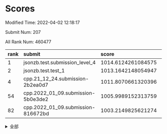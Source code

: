 # Scores

Modified Time: 2022-04-02 12:18:17

Submit Num: 207

All Rank Num: 460477

| rank |               submit               |       score        |       sigma        | pk_num |
| :--- | :--------------------------------- | :----------------- | :----------------- | :----- |
| 1    | jsonzb.test.submission_level_4     | 1014.6124261084575 | 0.830293247583606  | 8898   |
| 2    | jsonzb.test.test_1                 | 1013.1642148054947 | 0.7842631757195708 | 8905   |
| 4    | cpp.21_12_24.submission-2b2ea0d7   | 1011.8070661320396 | 0.7770733812239095 | 8897   |
| 54   | cpp.2022_01_09.submission-5b0e3de2 | 1005.9989152313759 | 0.738991137873996  | 8901   |
| 82   | cpp.2022_01_09.submission-816672bd | 1003.2149825621274 | 0.723594409662146  | 8897   |


<details>
<summary>全部</summary>

| rank |                 submit                 |       score        |       sigma        | pk_num |
| :--- | :------------------------------------- | :----------------- | :----------------- | :----- |
| 1    | jsonzb.test.submission_level_4         | 1014.6124261084575 | 0.830293247583606  | 8898   |
| 2    | jsonzb.test.test_1                     | 1013.1642148054947 | 0.7842631757195708 | 8905   |
| 3    | gobigger.level_3.submission_level_3_31 | 1011.893699146764  | 0.77097750566218   | 8897   |
| 4    | cpp.21_12_24.submission-2b2ea0d7       | 1011.8070661320396 | 0.7770733812239095 | 8897   |
| 5    | gobigger.level_3.submission_level_3_16 | 1011.5133737737237 | 0.7790816198213714 | 8897   |
| 6    | gobigger.level_3.submission_level_3_4  | 1011.1718518453716 | 0.7531536325515538 | 8901   |
| 7    | gobigger.level_3.submission_level_3_5  | 1011.0586398436106 | 0.764354185452428  | 8899   |
| 8    | gobigger.level_3.submission_level_3_37 | 1011.0483639257261 | 0.7791433892799576 | 8897   |
| 9    | gobigger.level_3.submission_level_3_15 | 1010.9779897757073 | 0.7743261770064099 | 8899   |
| 10   | gobigger.level_3.submission_level_3_48 | 1010.8147547998107 | 0.7615145614381105 | 8896   |
| 11   | gobigger.level_3.submission_level_3_47 | 1010.8105404717782 | 0.7519477940530573 | 8897   |
| 12   | gobigger.level_3.submission_level_3_24 | 1010.7826579048733 | 0.7605804909525341 | 8897   |
| 13   | gobigger.level_3.submission_level_3_19 | 1010.6315872254173 | 0.7651927949302753 | 8898   |
| 14   | gobigger.level_3.submission_level_3_35 | 1010.5264840134876 | 0.7619165535755786 | 8896   |
| 15   | gobigger.level_3.submission_level_3_39 | 1010.4486549633802 | 0.7658434128652081 | 8893   |
| 16   | gobigger.level_3.submission_level_3_12 | 1010.3232331895724 | 0.7612174312570841 | 8898   |
| 17   | gobigger.level_3.submission_level_3_20 | 1010.2871786570965 | 0.7591565046294843 | 8895   |
| 18   | gobigger.level_3.submission_level_3_25 | 1010.2754294200049 | 0.7676364516011117 | 8898   |
| 19   | gobigger.level_3.submission_level_3_9  | 1010.2690169377406 | 0.8089249655503099 | 8898   |
| 20   | gobigger.level_3.submission_level_3_41 | 1010.2511020200805 | 0.7527303941363865 | 8895   |
| 21   | gobigger.level_3.submission_level_3_45 | 1010.2302754895676 | 0.7351186326923345 | 8899   |
| 22   | gobigger.level_3.submission_level_3_23 | 1010.1854064847448 | 0.7804184252614055 | 8901   |
| 23   | gobigger.level_3.submission_level_3_7  | 1010.1463198348149 | 0.7502860492091022 | 8901   |
| 24   | gobigger.level_3.submission_level_3_27 | 1009.9516826133398 | 0.7489762974288643 | 8896   |
| 25   | gobigger.level_3.submission_level_3_28 | 1009.9412328822484 | 0.7555962535711499 | 8898   |
| 26   | gobigger.level_3.submission_level_3_30 | 1009.8515945770777 | 0.7546283752678402 | 8903   |
| 27   | gobigger.level_3.submission_level_3_2  | 1009.8319578732314 | 0.7624768446652626 | 8899   |
| 28   | gobigger.level_3.submission_level_3_33 | 1009.82935781005   | 0.740515623984298  | 8900   |
| 29   | gobigger.level_3.submission_level_3_42 | 1009.8101013742122 | 0.7702227334800136 | 8900   |
| 30   | gobigger.level_3.submission_level_3_8  | 1009.8024956200445 | 0.7412229299375397 | 8899   |
| 31   | gobigger.level_3.submission_level_3_13 | 1009.7865979476389 | 0.7442361385887194 | 8898   |
| 32   | gobigger.level_3.submission_level_3_26 | 1009.7319190562954 | 0.7676633408747542 | 8898   |
| 33   | gobigger.level_3.submission_level_3_22 | 1009.7298188021754 | 0.7406332660115351 | 8903   |
| 34   | gobigger.level_3.submission_level_3_10 | 1009.7217759187225 | 0.7433542806506566 | 8897   |
| 35   | gobigger.level_3.submission_level_3_29 | 1009.6692131540381 | 0.7453389798277268 | 8898   |
| 36   | gobigger.level_3.submission_level_3_44 | 1009.6669319362837 | 0.7531623076932947 | 8900   |
| 37   | gobigger.level_3.submission_level_3_6  | 1009.5495627382812 | 0.7416153749521646 | 8893   |
| 38   | gobigger.level_3.submission_level_3_43 | 1009.5319928526114 | 0.7816453552016838 | 8897   |
| 39   | gobigger.level_3.submission_level_3_1  | 1009.511023192718  | 0.7618061093374006 | 8894   |
| 40   | gobigger.level_3.submission_level_3_38 | 1009.5105913141459 | 0.7545740063198434 | 8901   |
| 41   | gobigger.level_3.submission_level_3_11 | 1009.3311712403568 | 0.739017536493564  | 8900   |
| 42   | gobigger.level_3.submission_level_3_34 | 1009.3311103873212 | 0.7576291919029217 | 8901   |
| 43   | gobigger.level_3.submission_level_3_14 | 1009.2455889218976 | 0.7434552819997342 | 8900   |
| 44   | gobigger.level_3.submission_level_3_32 | 1009.2405581074047 | 0.7443987404422063 | 8900   |
| 45   | gobigger.level_3.submission_level_3_18 | 1009.130189215604  | 0.7744731068496804 | 8894   |
| 46   | gobigger.level_3.submission_level_3_17 | 1009.1260849731021 | 0.7690749268259489 | 8898   |
| 47   | gobigger.level_3.submission_level_3_3  | 1009.0549194508856 | 0.7614472755072054 | 8896   |
| 48   | gobigger.level_3.submission_level_3_49 | 1009.0324882517363 | 0.742534043508836  | 8903   |
| 49   | gobigger.level_3.submission_level_3_40 | 1008.9852683777738 | 0.7336915641693025 | 8899   |
| 50   | gobigger.level_3.submission_level_3_0  | 1008.9482142901034 | 0.7627412850300797 | 8901   |
| 51   | gobigger.level_3.submission_level_3_21 | 1008.912709773567  | 0.7433678669123602 | 8901   |
| 52   | gobigger.level_3.submission_level_3_46 | 1008.7475525504752 | 0.7470231712964855 | 8900   |
| 53   | gobigger.level_3.submission_level_3_36 | 1008.356550538692  | 0.7701927188921599 | 8898   |
| 54   | cpp.2022_01_09.submission-5b0e3de2     | 1005.9989152313759 | 0.738991137873996  | 8901   |
| 55   | gobigger.level_1.submission_level_1_20 | 1004.7236506849019 | 0.7229997142126501 | 8899   |
| 56   | gobigger.level_1.submission_level_1_36 | 1004.4873849784709 | 0.7096007595077007 | 8898   |
| 57   | gobigger.level_1.submission_level_1_35 | 1004.4604820384558 | 0.7155445212018483 | 8900   |
| 58   | gobigger.level_1.submission_level_1_47 | 1004.4479462475758 | 0.7110610493187088 | 8898   |
| 59   | gobigger.level_1.submission_level_1_11 | 1004.4401329539569 | 0.7149250400395761 | 8899   |
| 60   | gobigger.level_1.submission_level_1_1  | 1004.4383420618175 | 0.6977006031636614 | 8902   |
| 61   | gobigger.level_1.submission_level_1_9  | 1004.3059149568902 | 0.730104549716196  | 8896   |
| 62   | gobigger.level_1.submission_level_1_17 | 1004.2250350482948 | 0.7135413101463672 | 8898   |
| 63   | gobigger.level_1.submission_level_1_2  | 1004.2227477297902 | 0.7133827037488971 | 8903   |
| 64   | gobigger.level_1.submission_level_1_49 | 1004.1317120073143 | 0.7178507317683213 | 8903   |
| 65   | gobigger.level_1.submission_level_1_0  | 1004.0925883578867 | 0.7180307008524839 | 8899   |
| 66   | gobigger.level_1.submission_level_1_10 | 1004.0113258130893 | 0.7142010255870338 | 8898   |
| 67   | gobigger.level_1.submission_level_1_41 | 1003.9739669445312 | 0.7208669869819607 | 8894   |
| 68   | gobigger.level_1.submission_level_1_26 | 1003.8965579526869 | 0.7144136705244327 | 8892   |
| 69   | gobigger.level_1.submission_level_1_7  | 1003.8451510808012 | 0.7236899128314557 | 8895   |
| 70   | gobigger.level_1.submission_level_1_29 | 1003.7089183690019 | 0.7219946023102418 | 8896   |
| 71   | gobigger.level_1.submission_level_1_45 | 1003.6889384679752 | 0.7165527336481542 | 8898   |
| 72   | gobigger.level_1.submission_level_1_44 | 1003.6832609869335 | 0.7207707649778593 | 8898   |
| 73   | gobigger.level_1.submission_level_1_3  | 1003.5776793597429 | 0.7091817094510151 | 8900   |
| 74   | gobigger.level_1.submission_level_1_46 | 1003.4643122344114 | 0.7148645978260658 | 8898   |
| 75   | gobigger.level_1.submission_level_1_40 | 1003.4573960629106 | 0.7206843968229036 | 8892   |
| 76   | gobigger.level_1.submission_level_1_38 | 1003.4550045830824 | 0.716342722961894  | 8899   |
| 77   | gobigger.level_1.submission_level_1_37 | 1003.4368471424332 | 0.7131676106276535 | 8901   |
| 78   | gobigger.level_1.submission_level_1_33 | 1003.3136000016494 | 0.7085738937851678 | 8897   |
| 79   | gobigger.level_1.submission_level_1_12 | 1003.2822707873579 | 0.7040870958987011 | 8898   |
| 80   | gobigger.level_1.submission_level_1_5  | 1003.2386442908573 | 0.7189381168160487 | 8894   |
| 81   | gobigger.level_1.submission_level_1_34 | 1003.2161942919851 | 0.7047178376593765 | 8899   |
| 82   | cpp.2022_01_09.submission-816672bd     | 1003.2149825621274 | 0.723594409662146  | 8897   |
| 83   | gobigger.level_1.submission_level_1_14 | 1003.214564931697  | 0.7128700075216649 | 8898   |
| 84   | gobigger.level_1.submission_level_1_18 | 1003.1368179630725 | 0.7183553048033628 | 8899   |
| 85   | gobigger.level_1.submission_level_1_19 | 1003.0400516014345 | 0.7157408814496921 | 8898   |
| 86   | gobigger.level_1.submission_level_1_31 | 1003.0272991467385 | 0.7178022667407785 | 8890   |
| 87   | gobigger.level_1.submission_level_1_30 | 1003.0267346239287 | 0.7082487984066914 | 8898   |
| 88   | gobigger.level_1.submission_level_1_6  | 1003.0236141867866 | 0.7197332225866839 | 8901   |
| 89   | gobigger.level_1.submission_level_1_21 | 1003.0019058991169 | 0.7135632929593484 | 8903   |
| 90   | gobigger.level_1.submission_level_1_22 | 1002.9807834777204 | 0.7114128381291045 | 8895   |
| 91   | gobigger.level_1.submission_level_1_28 | 1002.9802709770713 | 0.7083347219277846 | 8896   |
| 92   | gobigger.level_1.submission_level_1_24 | 1002.9083833082989 | 0.7207724872669025 | 8895   |
| 93   | gobigger.level_1.submission_level_1_48 | 1002.8804853422819 | 0.7188358734607624 | 8899   |
| 94   | gobigger.level_1.submission_level_1_4  | 1002.8387240364339 | 0.710415127549817  | 8895   |
| 95   | gobigger.level_1.submission_level_1_15 | 1002.7091477083057 | 0.7181188357057331 | 8902   |
| 96   | gobigger.level_1.submission_level_1_43 | 1002.6854828400739 | 0.7198141595201006 | 8899   |
| 97   | gobigger.level_1.submission_level_1_39 | 1002.6759584098045 | 0.7167683415137859 | 8900   |
| 98   | gobigger.level_1.submission_level_1_16 | 1002.630573394447  | 0.7149553587797025 | 8895   |
| 99   | gobigger.level_1.submission_level_1_27 | 1002.5851269823103 | 0.7126663763193706 | 8899   |
| 100  | gobigger.level_1.submission_level_1_32 | 1002.5148565425241 | 0.7111664467257854 | 8898   |
| 101  | gobigger.level_1.submission_level_1_23 | 1002.4421537152527 | 0.7043148608757421 | 8897   |
| 102  | gobigger.level_1.submission_level_1_8  | 1002.3929869825226 | 0.7154554240032895 | 8901   |
| 103  | gobigger.level_1.submission_level_1_42 | 1002.3030739827057 | 0.7144659718429864 | 8898   |
| 104  | gobigger.level_1.submission_level_1_25 | 1002.0716709627281 | 0.7194861863120036 | 8898   |
| 105  | gobigger.level_1.submission_level_1_13 | 1001.7844278356185 | 0.7071566585108058 | 8903   |
| 106  | gobigger.random.submission_random_32   | 996.9884245057428  | 0.7082347007008819 | 8896   |
| 107  | gobigger.random.submission_random_29   | 996.623275875121   | 0.7008320128580561 | 8903   |
| 108  | gobigger.random.submission_random_11   | 996.597672546788   | 0.7140388361907294 | 8898   |
| 109  | gobigger.random.submission_random_31   | 996.5540142824158  | 0.6982441445692581 | 8896   |
| 110  | gobigger.random.submission_random_9    | 996.5234760673646  | 0.7046290235504504 | 8893   |
| 111  | gobigger.random.submission_random_1    | 996.4956099147495  | 0.706525715356181  | 8896   |
| 112  | gobigger.random.submission_random_23   | 996.4856585730957  | 0.720617116420708  | 8895   |
| 113  | gobigger.random.submission_random_49   | 996.4538315864324  | 0.7185863287659662 | 8896   |
| 114  | gobigger.random.submission_random_38   | 996.4365442438733  | 0.7057156718980081 | 8897   |
| 115  | gobigger.random.submission_random_30   | 996.4272717532192  | 0.7107944935391383 | 8902   |
| 116  | gobigger.random.submission_random_48   | 996.4266875260735  | 0.7070098422456442 | 8900   |
| 117  | gobigger.random.submission_random_37   | 996.4041748859835  | 0.7120050193736198 | 8897   |
| 118  | gobigger.random.submission_random_10   | 996.3913764091301  | 0.7104692305233707 | 8895   |
| 119  | gobigger.random.submission_random_21   | 996.350498984805   | 0.7193283933788039 | 8898   |
| 120  | gobigger.random.submission_random_36   | 996.3346674548608  | 0.7052620442319448 | 8893   |
| 121  | gobigger.random.submission_random_6    | 996.3266515502517  | 0.7077241805829426 | 8894   |
| 122  | gobigger.random.submission_random_25   | 996.3155711188882  | 0.7095139646707593 | 8900   |
| 123  | gobigger.random.submission_random_42   | 996.2672394078737  | 0.7110292560947571 | 8900   |
| 124  | gobigger.random.submission_random_4    | 996.257266714474   | 0.7018524748932359 | 8899   |
| 125  | gobigger.random.submission_random_33   | 996.1748077693533  | 0.7111108107256245 | 8894   |
| 126  | gobigger.random.submission_random_2    | 996.172943797177   | 0.696231674523617  | 8895   |
| 127  | gobigger.random.submission_random_14   | 996.1562793916569  | 0.7090173559748162 | 8905   |
| 128  | gobigger.random.submission_random_3    | 996.0693662615629  | 0.7258468278036475 | 8899   |
| 129  | gobigger.random.submission_random_35   | 996.0503633865999  | 0.7096640668461319 | 8899   |
| 130  | gobigger.random.submission_random_17   | 996.0373595110473  | 0.6984335691160702 | 8900   |
| 131  | gobigger.random.submission_random_19   | 996.0116050115919  | 0.7171147278881925 | 8898   |
| 132  | gobigger.random.submission_random_5    | 995.9883765571959  | 0.7143765582610428 | 8898   |
| 133  | gobigger.random.submission_random_12   | 995.9817884425389  | 0.7060845186878958 | 8892   |
| 134  | gobigger.random.submission_random_15   | 995.9749470297835  | 0.7137443570308956 | 8900   |
| 135  | gobigger.random.submission_random_24   | 995.9039038217026  | 0.703340155140484  | 8900   |
| 136  | gobigger.random.submission_random_41   | 995.8993084778721  | 0.7091857238763397 | 8895   |
| 137  | gobigger.random.submission_random_16   | 995.893301204609   | 0.7007178946371031 | 8902   |
| 138  | gobigger.random.submission_random_18   | 995.7930715854716  | 0.7107188330066924 | 8897   |
| 139  | gobigger.random.submission_random_13   | 995.7569057246133  | 0.7171805908892863 | 8900   |
| 140  | gobigger.random.submission_random_43   | 995.737187414418   | 0.7234811289379025 | 8903   |
| 141  | gobigger.random.submission_random_45   | 995.7303705945668  | 0.7043167163217303 | 8898   |
| 142  | gobigger.random.submission_random_44   | 995.7274537546145  | 0.7074626522783695 | 8900   |
| 143  | gobigger.random.submission_random_8    | 995.7202788352944  | 0.7311930166553401 | 8901   |
| 144  | gobigger.random.submission_random_39   | 995.62692776974    | 0.7026202495610031 | 8898   |
| 145  | gobigger.random.submission_random_28   | 995.6211820331146  | 0.7089857032832275 | 8900   |
| 146  | gobigger.random.submission_random_26   | 995.5926149588629  | 0.7191379170152078 | 8895   |
| 147  | gobigger.random.submission_random_7    | 995.5407420145345  | 0.7173079961957812 | 8896   |
| 148  | gobigger.random.submission_random_46   | 995.5362795207851  | 0.7278152841403968 | 8898   |
| 149  | gobigger.random.submission_random_20   | 995.5111624388644  | 0.7215289304465429 | 8897   |
| 150  | gobigger.random.submission_random_22   | 995.4801278236129  | 0.7271834351082952 | 8900   |
| 151  | gobigger.random.submission_random_27   | 995.4117000564942  | 0.6979748954629634 | 8901   |
| 152  | gobigger.random.submission_random_34   | 995.4024520232001  | 0.7232702594090828 | 8897   |
| 153  | gobigger.level_2.submission_level_2_43 | 995.1163812316679  | 0.7216964707403982 | 8900   |
| 154  | gobigger.random.submission_random_0    | 995.0653678675966  | 0.7152080025985991 | 8896   |
| 155  | gobigger.random.submission_random_47   | 995.0467714673774  | 0.7156353922502341 | 8900   |
| 156  | gobigger.level_2.submission_level_2_35 | 994.9677450790691  | 0.7311796141246798 | 8899   |
| 157  | gobigger.level_2.submission_level_2_36 | 994.7661736431302  | 0.719682356652524  | 8899   |
| 158  | gobigger.random.submission_random_40   | 994.5922433229731  | 0.7103935605520343 | 8895   |
| 159  | gobigger.level_2.submission_level_2_40 | 993.3749512159906  | 0.7328584303258637 | 8893   |
| 160  | gobigger.level_2.submission_level_2_27 | 993.1728640098952  | 0.7299550187643583 | 8901   |
| 161  | gobigger.level_2.submission_level_2_46 | 993.1395311257248  | 0.7361611953831686 | 8899   |
| 162  | gobigger.level_2.submission_level_2_41 | 993.12372333799    | 0.7328099884526453 | 8902   |
| 163  | gobigger.level_2.submission_level_2_31 | 993.0706365509855  | 0.7349722092933774 | 8899   |
| 164  | gobigger.level_2.submission_level_2_19 | 992.8990949102897  | 0.7321099202312872 | 8901   |
| 165  | gobigger.level_2.submission_level_2_16 | 992.8456562875286  | 0.7389952400799608 | 8897   |
| 166  | gobigger.level_2.submission_level_2_11 | 992.8251039410288  | 0.734567135483849  | 8897   |
| 167  | gobigger.level_2.submission_level_2_5  | 992.735063562096   | 0.7450726052619537 | 8899   |
| 168  | gobigger.level_2.submission_level_2_37 | 992.7269596081784  | 0.7599624041793164 | 8899   |
| 169  | gobigger.level_2.submission_level_2_32 | 992.6781882705513  | 0.7642320262005141 | 8900   |
| 170  | gobigger.level_2.submission_level_2_30 | 992.6561558621052  | 0.7453023309828453 | 8898   |
| 171  | gobigger.level_2.submission_level_2_10 | 992.6418059212084  | 0.7408642685865643 | 8892   |
| 172  | gobigger.level_2.submission_level_2_12 | 992.5726931088326  | 0.7480551026146474 | 8898   |
| 173  | gobigger.level_2.submission_level_2_6  | 992.5245413266541  | 0.7558849117862336 | 8899   |
| 174  | gobigger.level_2.submission_level_2_4  | 992.409145207108   | 0.7428754261620656 | 8898   |
| 175  | gobigger.level_2.submission_level_2_28 | 992.3335325793345  | 0.7499793533463157 | 8896   |
| 176  | gobigger.level_2.submission_level_2_34 | 992.2907713535499  | 0.7551188570022966 | 8895   |
| 177  | gobigger.level_2.submission_level_2_49 | 992.2891609488644  | 0.751905505570638  | 8898   |
| 178  | gobigger.level_2.submission_level_2_3  | 992.2312244402162  | 0.7356872641235485 | 8904   |
| 179  | gobigger.level_2.submission_level_2_24 | 992.1981283125835  | 0.7552242415328158 | 8904   |
| 180  | gobigger.level_2.submission_level_2_14 | 992.1752714852531  | 0.7380744965398277 | 8901   |
| 181  | gobigger.level_2.submission_level_2_13 | 992.1514051663027  | 0.7391037068172013 | 8895   |
| 182  | gobigger.level_2.submission_level_2_7  | 992.0970511026209  | 0.7399648822232716 | 8899   |
| 183  | gobigger.level_2.submission_level_2_33 | 991.895425409276   | 0.7477954261796164 | 8898   |
| 184  | gobigger.level_2.submission_level_2_0  | 991.8742026543736  | 0.7396100254939328 | 8897   |
| 185  | gobigger.level_2.submission_level_2_44 | 991.7679393993733  | 0.7474393927426949 | 8895   |
| 186  | gobigger.level_2.submission_level_2_18 | 991.7605173468606  | 0.7445897147018419 | 8894   |
| 187  | gobigger.level_2.submission_level_2_15 | 991.701931987392   | 0.7608548673286288 | 8896   |
| 188  | gobigger.level_2.submission_level_2_45 | 991.6686016150793  | 0.7407202752609835 | 8903   |
| 189  | gobigger.level_2.submission_level_2_8  | 991.6682498102961  | 0.7480229143054946 | 8894   |
| 190  | gobigger.level_2.submission_level_2_47 | 991.6557528962937  | 0.7516713405057992 | 8895   |
| 191  | gobigger.level_2.submission_level_2_26 | 991.6445404686126  | 0.7805905994108012 | 8900   |
| 192  | gobigger.level_2.submission_level_2_1  | 991.4827190288772  | 0.742147875709847  | 8901   |
| 193  | gobigger.level_2.submission_level_2_21 | 991.4541264463327  | 0.7602745016145609 | 8899   |
| 194  | gobigger.level_2.submission_level_2_48 | 991.4254537351544  | 0.7663706671249843 | 8898   |
| 195  | gobigger.level_2.submission_level_2_25 | 991.3934557289215  | 0.7512859127812135 | 8899   |
| 196  | gobigger.level_2.submission_level_2_9  | 990.9956655676175  | 0.7548200353626445 | 8896   |
| 197  | gobigger.level_2.submission_level_2_20 | 990.9917723783273  | 0.7550463596276349 | 8901   |
| 198  | gobigger.level_2.submission_level_2_22 | 990.919709973373   | 0.755634711538248  | 8897   |
| 199  | gobigger.level_2.submission_level_2_39 | 990.8461458019211  | 0.7538291576173117 | 8895   |
| 200  | gobigger.level_2.submission_level_2_2  | 990.8414882695894  | 0.7692248225097899 | 8893   |
| 201  | gobigger.level_2.submission_level_2_17 | 990.7523069701206  | 0.7630317950604387 | 8896   |
| 202  | gobigger.level_2.submission_level_2_38 | 990.7431994330876  | 0.7482548518912613 | 8898   |
| 203  | gobigger.level_2.submission_level_2_29 | 990.6839440248026  | 0.7642546563522019 | 8898   |
| 204  | gobigger.level_2.submission_level_2_42 | 990.5175658317247  | 0.7653891714814014 | 8902   |
| 205  | gobigger.level_2.submission_level_2_23 | 990.4221455001353  | 0.7603401345990454 | 8894   |
| 206  | gobigger.none.submission_none_0        | 978.2721644139368  | 1.4077093377788015 | 8901   |
| 207  | gobigger.none.submission_none_1        | 974.0956439929073  | 1.7743643002516927 | 8896   |

</details>